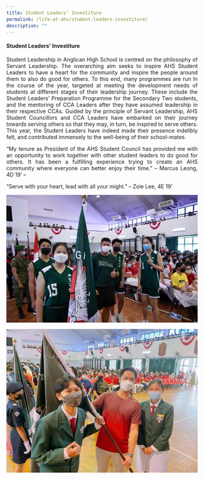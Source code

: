 ```yaml
---
title: Student Leaders’ Investiture
permalink: /life-at-ahs/student-leaders-investiture/
description: ""
---
```

#### Student Leaders' Investiture

<p align="justify">
Student Leadership in Anglican High School is centred on the philosophy of Servant Leadership. The overarching aim seeks to inspire AHS Student Leaders to have a heart for the community and inspire the people around them to also do good for others. To this end, many programmes are run In the course of the year, targeted at meeting the development needs of students at different stages of their leadership journey.  These include the Student Leaders’ Preparation Programme for the Secondary Two students, and the mentoring of CCA Leaders after they have assumed leadership in their respective CCAs. Guided by the principle of Servant Leadership, AHS Student Councillors and CCA Leaders have embarked on their journey towards serving others so that they may, in turn, be inspired to serve others.  This year, the Student Leaders have indeed made their presence indelibly felt, and contributed immensely to the well-being of their school-mates.</p>

<p align="justify">
“My tenure as President of the AHS Student Council has provided me with an opportunity to work together with other student leaders to do good for others. It has been a fulfilling experience trying to create an AHS community where everyone can better enjoy their time.” – Marcus Leong, 4D 19’ –</p>

“Serve with your heart, lead with all your might.” – Zoie Lee, 4E 19’ 

![](/images/Life%20at%20AHS/Investiture/2022_Student_Leaders_Investiture_01.jpg)

![](/images/Life%20at%20AHS/Investiture/2022_Student_Leaders_Investiture_02.jpg)